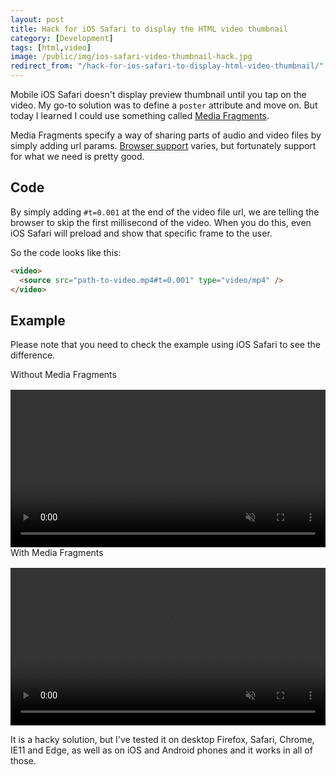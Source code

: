 ```yaml
---
layout: post
title: Hack for iOS Safari to display the HTML video thumbnail
category: [Development]
tags: [html,video]
image: /public/img/ios-safari-video-thumbnail-hack.jpg
redirect_from: "/hack-for-ios-safari-to-display-html-video-thumbnail/"
---
```


Mobile iOS Safari doesn't display preview thumbnail until you tap on the video. My go-to solution was to define a `poster` attribute and move on. But today I learned I could use something called [Media Fragments](https://www.w3.org/TR/media-frags/).

Media Fragments specify a way of sharing parts of audio and video files by simply adding url params. [Browser support](https://caniuse.com/#feat=media-fragments) varies, but fortunately support for what we need is pretty good.

<!--more-->

## Code

By simply adding `#t=0.001` at the end of the video file url, we are telling the browser to skip the first millisecond of the video. When you do this, even iOS Safari will preload and show that specific frame to the user.

So the code looks like this:

```html
<video>
  <source src="path-to-video.mp4#t=0.001" type="video/mp4" />
</video>
```

## Example

Please note that you need to check the example using iOS Safari to see the difference.

<div class="DualImage">
  <div>
    Without Media Fragments
    <video style="margin-top: 1rem; width: 100%" playsinline controls muted>
      <source src="/public/videos/video.mp4" type="video/mp4" />
    </video>
  </div>
  <div>
    With Media Fragments
    <video style="margin-top: 1rem; width: 100%" playsinline controls muted>
      <source src="/public/videos/video.mp4#t=0.001" type="video/mp4" />
    </video>
  </div>
</div>

It is a hacky solution, but I've tested it on desktop Firefox, Safari, Chrome, IE11 and Edge, as well as on iOS and Android phones and it works in all of those.
